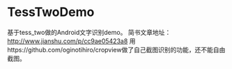 # TessTwoDemo
基于tess_two做的Android文字识别demo。
简书文章地址：http://www.jianshu.com/p/cc9ae05423a8
用https://github.com/oginotihiro/cropview做了自己截图识别的功能，还不能自由截图。
